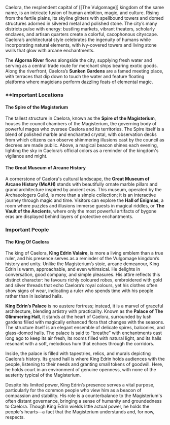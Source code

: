 Caelora, the resplendent capital of [[The Vulgomage]] kingdom of the same name, is an intricate fusion of human ambition, magic, and culture. Rising from the fertile plains, its skyline glitters with spellbound towers and domed structures adorned in silvered metal and polished stone. The city’s many districts pulse with energy: bustling markets, vibrant theaters, scholarly enclaves, and artisan quarters create a colorful, cacophonous cityscape. Caelora’s architectural style celebrates the ingenuity of humans while incorporating natural elements, with ivy-covered towers and living stone walls that glow with arcane enchantments.

The **Algorna River** flows alongside the city, supplying fresh water and serving as a central trade route for merchant ships bearing exotic goods. Along the riverfront, Caelora’s **Sunken Gardens** are a famed meeting place, with terraces that dip down to touch the water and feature floating platforms where magicians perform dazzling feats of elemental magic.

### **Important Locations

#### The Spire of the Magisterium
The tallest structure in Caelora, known as the **Spire of the Magisterium**, houses the council chambers of the Magisterium, the governing body of powerful mages who oversee Caelora and its territories. The Spire itself is a blend of polished marble and enchanted crystal, with observation decks from which citizens can observe shimmering illusions cast by the council as decrees are made public. Above, a magical beacon shines each evening, lighting the sky in Caelora’s official colors as a reminder of the kingdom's vigilance and might.

#### The Great Museum of Arcane History
A cornerstone of Caelora's cultural landscape, the **Great Museum of Arcane History (MoAH)** stands with beautifully ornate marble pillars and grand architecture inspired by ancient eras. This museum, operated by the Archaeologers Guild, is more than a simple collection; it is an interactive journey through magic and time. Visitors can explore the **Hall of Enigmas**, a room where puzzles and illusions immerse guests in magical riddles, or **The Vault of the Ancients**, where only the most powerful artifacts of bygone eras are displayed behind layers of protective enchantments.

### **Important People**

#### The King Of Caelora
The king of Caelora, **King Edrin Valaire**, is more a living emblem than a true ruler, and his presence serves as a reminder of the Vulgomage kingdom’s history and unity. Unlike the Magisterium’s stoic, arcane demeanour, King Edrin is warm, approachable, and even whimsical. He delights in conversation, good company, and simple pleasures. His attire reflects this distinct character: he favours richly coloured robes, embroidered with gold and silver threads that echo Caelora’s royal colours, yet his clothes often show signs of wear, indicating a ruler who spends time with his people rather than in isolated halls.

**King Edrin’s Palace** is no austere fortress; instead, it is a marvel of graceful architecture, blending artistry with practicality. Known as the **Palace of The Glimmering Hall**, it stands at the heart of Caelora, surrounded by lush gardens filled with magically enhanced flora that changes with the seasons. The structure itself is an elegant ensemble of delicate spires, balconies, and glass-domed halls. The palace is said to “breathe” with enchantments cast long ago to keep its air fresh, its rooms filled with natural light, and its halls resonant with a soft, melodious hum that echoes through the corridors. 

Inside, the palace is filled with tapestries, relics, and murals depicting Caelora’s history. Its grand hall is where King Edrin holds audiences with the people, listening to their needs and granting small tokens of goodwill. Here, he holds court in an environment of genuine openness, with none of the austerity typical of the Magisterium. 

Despite his limited power, King Edrin’s presence serves a vital purpose, particularly for the common people who view him as a beacon of compassion and stability. His role is a counterbalance to the Magisterium's often distant governance, bringing a sense of humanity and groundedness to Caelora. Though King Edrin wields little actual power, he holds the people's hearts—a fact that the Magisterium understands and, for now, respects.
